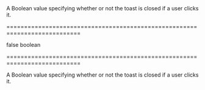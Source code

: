 <!--**
/*-------------------------------------------
    Auto-generated file. Do not modify.
-------------------------------------------

**-->
<!--d-->A Boolean value specifying whether or not the toast is closed if a user clicks it.<!--/d-->
===========================================================================
<!--default-->false<!--/default-->
<!--type-->boolean<!--/type-->
===========================================================================

<!--shortDescription-->
A Boolean value specifying whether or not the toast is closed if a user clicks it.
<!--/shortDescription-->

<!--fullDescription-->

<!--/fullDescription-->